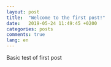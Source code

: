 ```yaml
---
layout: post
title:  "Welcome to the first post!"
date:   2019-05-24 11:49:45 +0200
categories: posts
comments: true
lang: en
---
```



Basic test of first post

